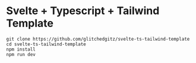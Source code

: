 # Svelte + Typescript + Tailwind Template

```
git clone https://github.com/glitchedgitz/svelte-ts-tailwind-template
cd svelte-ts-tailwind-template
npm install
npm run dev
```
